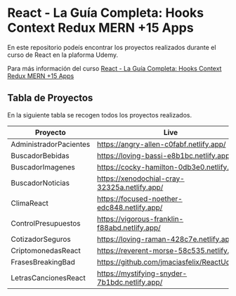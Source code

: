 # React - La Guía Completa: Hooks Context Redux MERN +15 Apps

En este repositorio podeís encontrar los proyectos realizados durante el curso de React en la plaforma Udemy.

Para más información del curso [React - La Guía Completa: Hooks Context Redux MERN +15 Apps](https://www.udemy.com/course/react-de-principiante-a-experto-creando-mas-de-10-aplicaciones/)

## Tabla de Proyectos

En la siguiente tabla se recogen todos los proyectos realizados.

| Proyecto | Live |
| ------ | ------ |
| AdministradorPacientes | https://angry-allen-c0fabf.netlify.app/ |
| BuscadorBebidas | https://loving-bassi-e8b1bc.netlify.app/ |
| BuscadorImagenes | https://cocky-hamilton-0db3e0.netlify.app/ |
| BuscadorNoticias | https://xenodochial-cray-32325a.netlify.app/|
| ClimaReact | https://focused-noether-edc848.netlify.app/|
| ControlPresupuestos | https://vigorous-franklin-f88abd.netlify.app/ |
| CotizadorSeguros | https://loving-raman-428c7e.netlify.app/ |
| CriptomonedasReact | https://reverent-morse-58c535.netlify.app/ |
| FrasesBreakingBad | https://github.com/jmaciasfelix/ReactUdemy|
| LetrasCancionesReact | https://mystifying-snyder-7b1bdc.netlify.app/ |
